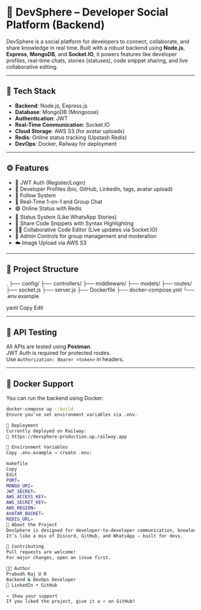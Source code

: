 # 🚀 DevSphere – Developer Social Platform (Backend)

DevSphere is a social platform for developers to connect, collaborate, and share knowledge in real time. Built with a robust backend using **Node.js**, **Express**, **MongoDB**, and **Socket.IO**, it powers features like developer profiles, real-time chats, stories (statuses), code snippet sharing, and live collaborative editing.

---

## 🔧 Tech Stack

- **Backend**: Node.js, Express.js
- **Database**: MongoDB (Mongoose)
- **Authentication**: JWT
- **Real-Time Communication**: Socket.IO
- **Cloud Storage**: AWS S3 (for avatar uploads)
- **Redis**: Online status tracking (Upstash Redis)
- **DevOps**: Docker, Railway for deployment

---

## ⚙️ Features

- 🔐 JWT Auth (Register/Login)
- 👤 Developer Profiles (bio, GitHub, LinkedIn, tags, avatar upload)
- 👥 Follow System
- 💬 Real-Time 1-on-1 and Group Chat
- 🟢 Online Status with Redis
- 📸 Status System (Like WhatsApp Stories)
- 🧠 Share Code Snippets with Syntax Highlighting
- 🧑‍💻 Collaborative Code Editor (Live updates via Socket.IO)
- 🚨 Admin Controls for group management and moderation
- ☁️ Image Upload via AWS S3

---

## 📁 Project Structure

.
├── config/
├── controllers/
├── middleware/
├── models/
├── routes/
├── socket.js
├── server.js
├── Dockerfile
├── docker-compose.yml
└── .env.example

yaml
Copy
Edit

---

## 🧪 API Testing

All APIs are tested using **Postman**.  
JWT Auth is required for protected routes.  
Use `Authorization: Bearer <token>` in headers.

---

## 🐳 Docker Support

You can run the backend using Docker:

```bash
docker-compose up --build
Ensure you’ve set environment variables via .env.

🚀 Deployment
Currently deployed on Railway:
🔗 https://devsphere-production.up.railway.app

🔐 Environment Variables
Copy .env.example → create .env:

makefile
Copy
Edit
PORT=
MONGO_URI=
JWT_SECRET=
AWS_ACCESS_KEY=
AWS_SECRET_KEY=
AWS_REGION=
AVATAR_BUCKET=
REDIS_URL=
🧠 About the Project
DevSphere is designed for developer-to-developer communication, knowledge exchange, and collaboration.
It’s like a mix of Discord, GitHub, and WhatsApp — built for devs.

🤝 Contributing
Pull requests are welcome!
For major changes, open an issue first.

🧑‍💻 Author
Prabodh Raj U R
Backend & DevOps Developer
🔗 LinkedIn • GitHub

⭐️ Show your support
If you liked the project, give it a ⭐️ on GitHub!
